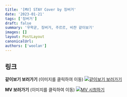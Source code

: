 ```yaml
---
title: '[MV] STAY Cover by 징버거'
date: '2023-01-21'
tags: ['징버거']
draft: false
summary: '우왁굳, 징버거, 주르르, 비챤 같이보기'
images: []
layout: PostLayout
canonicalUrl:
authors: ['woolan']
---
```


## 링크

**같이보기 보러가기** (이미지를 클릭하여 이동)
[![같이보기 보러가기](../static/images/logo.png)](https://cafe.naver.com/steamindiegame/9430434)

**MV 보러가기** (이미지를 클릭하여 이동)
[![MV 시청하기](https://i.ytimg.com/vi/tT-kuonVzfY/maxresdefault.jpg)](https://youtu.be/tT-kuonVzfY)
